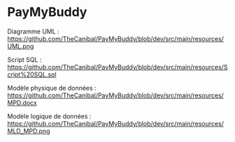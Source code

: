 # PayMyBuddy

Diagramme UML : https://github.com/TheCanibal/PayMyBuddy/blob/dev/src/main/resources/UML.png 

Script SQL : https://github.com/TheCanibal/PayMyBuddy/blob/dev/src/main/resources/Script%20SQL.sql

Modèle physique de données : https://github.com/TheCanibal/PayMyBuddy/blob/dev/src/main/resources/MPD.docx

Modèle logique de données : https://github.com/TheCanibal/PayMyBuddy/blob/dev/src/main/resources/MLD_MPD.png
